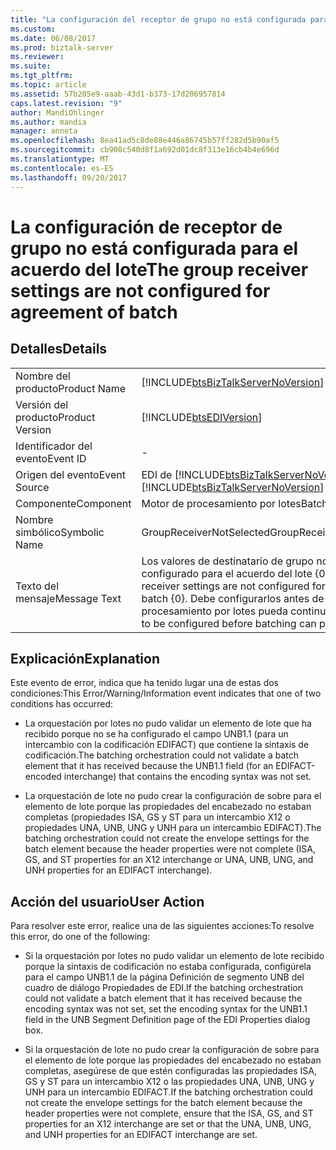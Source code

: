 ```yaml
---
title: "La configuración del receptor de grupo no está configurada para el acuerdo del lote | Documentos de Microsoft"
ms.custom: 
ms.date: 06/08/2017
ms.prod: biztalk-server
ms.reviewer: 
ms.suite: 
ms.tgt_pltfrm: 
ms.topic: article
ms.assetid: 57b205e9-aaab-43d1-b373-17d206957814
caps.latest.revision: "9"
author: MandiOhlinger
ms.author: mandia
manager: anneta
ms.openlocfilehash: 8ea41ad5c8de88e446a86745b57ff282d5b90af5
ms.sourcegitcommit: cb908c540d8f1a692d01dc8f313e16cb4b4e696d
ms.translationtype: MT
ms.contentlocale: es-ES
ms.lasthandoff: 09/20/2017
---
```

# <a name="the-group-receiver-settings-are-not-configured-for-agreement-of-batch"></a><span data-ttu-id="3e864-102">La configuración de receptor de grupo no está configurada para el acuerdo del lote</span><span class="sxs-lookup"><span data-stu-id="3e864-102">The group receiver settings are not configured for agreement of batch</span></span>
## <a name="details"></a><span data-ttu-id="3e864-103">Detalles</span><span class="sxs-lookup"><span data-stu-id="3e864-103">Details</span></span>  
  
|||  
|-|-|  
|<span data-ttu-id="3e864-104">Nombre del producto</span><span class="sxs-lookup"><span data-stu-id="3e864-104">Product Name</span></span>|[!INCLUDE[btsBizTalkServerNoVersion](../includes/btsbiztalkservernoversion-md.md)]|  
|<span data-ttu-id="3e864-105">Versión del producto</span><span class="sxs-lookup"><span data-stu-id="3e864-105">Product Version</span></span>|[!INCLUDE[btsEDIVersion](../includes/btsediversion-md.md)]|  
|<span data-ttu-id="3e864-106">Identificador del evento</span><span class="sxs-lookup"><span data-stu-id="3e864-106">Event ID</span></span>|-|  
|<span data-ttu-id="3e864-107">Origen del evento</span><span class="sxs-lookup"><span data-stu-id="3e864-107">Event Source</span></span>|<span data-ttu-id="3e864-108">EDI de [!INCLUDE[btsBizTalkServerNoVersion](../includes/btsbiztalkservernoversion-md.md)]</span><span class="sxs-lookup"><span data-stu-id="3e864-108">[!INCLUDE[btsBizTalkServerNoVersion](../includes/btsbiztalkservernoversion-md.md)] EDI</span></span>|  
|<span data-ttu-id="3e864-109">Componente</span><span class="sxs-lookup"><span data-stu-id="3e864-109">Component</span></span>|<span data-ttu-id="3e864-110">Motor de procesamiento por lotes</span><span class="sxs-lookup"><span data-stu-id="3e864-110">Batching Engine</span></span>|  
|<span data-ttu-id="3e864-111">Nombre simbólico</span><span class="sxs-lookup"><span data-stu-id="3e864-111">Symbolic Name</span></span>|<span data-ttu-id="3e864-112">GroupReceiverNotSelected</span><span class="sxs-lookup"><span data-stu-id="3e864-112">GroupReceiverNotSelected</span></span>|  
|<span data-ttu-id="3e864-113">Texto del mensaje</span><span class="sxs-lookup"><span data-stu-id="3e864-113">Message Text</span></span>|<span data-ttu-id="3e864-114">Los valores de destinatario de grupo no se han configurado para el acuerdo del lote {0}.</span><span class="sxs-lookup"><span data-stu-id="3e864-114">The group receiver settings are not configured for agreement of batch {0}.</span></span> <span data-ttu-id="3e864-115">Debe configurarlos antes de que el procesamiento por lotes pueda continuar.</span><span class="sxs-lookup"><span data-stu-id="3e864-115">This needs to be configured before batching can proceed.</span></span>|  
  
## <a name="explanation"></a><span data-ttu-id="3e864-116">Explicación</span><span class="sxs-lookup"><span data-stu-id="3e864-116">Explanation</span></span>  
 <span data-ttu-id="3e864-117">Este evento de error,  indica que ha tenido lugar una de estas dos condiciones:</span><span class="sxs-lookup"><span data-stu-id="3e864-117">This Error/Warning/Information event indicates that one of two conditions has occurred:</span></span>  
  
-   <span data-ttu-id="3e864-118">La orquestación por lotes no pudo validar un elemento de lote que ha recibido porque no se ha configurado el campo UNB1.1 (para un intercambio con la codificación EDIFACT) que contiene la sintaxis de codificación.</span><span class="sxs-lookup"><span data-stu-id="3e864-118">The batching orchestration could not validate a batch element that it has received because the UNB1.1 field (for an EDIFACT-encoded interchange) that contains the encoding syntax was not set.</span></span>  
  
-   <span data-ttu-id="3e864-119">La orquestación de lote no pudo crear la configuración de sobre para el elemento de lote porque las propiedades del encabezado no estaban completas (propiedades ISA, GS y ST para un intercambio X12 o propiedades UNA, UNB, UNG y UNH para un intercambio EDIFACT).</span><span class="sxs-lookup"><span data-stu-id="3e864-119">The batching orchestration could not create the envelope settings for the batch element because the header properties were not complete (ISA, GS, and ST properties for an X12 interchange or UNA, UNB, UNG, and UNH properties for an EDIFACT interchange).</span></span>  
  
## <a name="user-action"></a><span data-ttu-id="3e864-120">Acción del usuario</span><span class="sxs-lookup"><span data-stu-id="3e864-120">User Action</span></span>  
 <span data-ttu-id="3e864-121">Para resolver este error, realice una de las siguientes acciones:</span><span class="sxs-lookup"><span data-stu-id="3e864-121">To resolve this error, do one of the following:</span></span>  
  
-   <span data-ttu-id="3e864-122">Si la orquestación por lotes no pudo validar un elemento de lote recibido porque la sintaxis de codificación no estaba configurada, configúrela para el campo UNB1.1 de la página Definición de segmento UNB del cuadro de diálogo Propiedades de EDI.</span><span class="sxs-lookup"><span data-stu-id="3e864-122">If the batching orchestration could not validate a batch element that it has received because the encoding syntax was not set, set the encoding syntax for the UNB1.1 field in the UNB Segment Definition page of the EDI Properties dialog box.</span></span>  
  
-   <span data-ttu-id="3e864-123">Si la orquestación de lote no pudo crear la configuración de sobre para el elemento de lote porque las propiedades del encabezado no estaban completas, asegúrese de que estén configuradas las propiedades ISA, GS y ST para un intercambio X12 o las propiedades UNA, UNB, UNG y UNH para un intercambio EDIFACT.</span><span class="sxs-lookup"><span data-stu-id="3e864-123">If the batching orchestration could not create the envelope settings for the batch element because the header properties were not complete, ensure that the ISA, GS, and ST properties for an X12 interchange are set or that the UNA, UNB, UNG, and UNH properties for an EDIFACT interchange are set.</span></span>